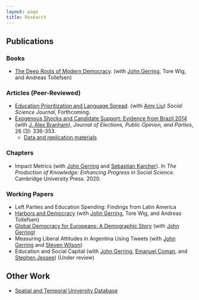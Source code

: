 ```yaml
---
layout: page
title: Research
---
```

## Publications

### Books
- [The Deep Roots of Modern Democracy](https://www.cambridge.org/core/books/deep-roots-of-modern-democracy/6AA764716C8F6BC7FF8A64F6CA2DA565). (with [John Gerring](https://liberalarts.utexas.edu/government/faculty/jg29775), Tore Wig, and Andreas Tollefsen)

### Articles (Peer-Reviewed)
- [Education Prioritization and Language Spread](https://www.sciencedirect.com/science/article/pii/S0362331919300709). (with [Amy Liu](http://www.amyhliu.com/)) *Social Science Journal*, Forthcoming.
- [Exogenous Shocks and Candidate Support: Evidence from Brazil 2014](http://www.tandfonline.com/doi/full/10.1080/17457289.2016.1178647) (with [J. Alex Branham](https://jabranham.com)), *Journal of Elections, Public Opinion, and Parties*, 26 (3): 336-353.
	- [Data and replication materials](https://github.com/jabranham/brazil)

### Chapters
- Impact Metrics (with [John Gerring](https://liberalarts.utexas.edu/government/faculty/jg29775) and [Sebastian Karcher](https://www.sebastiankarcher.com)). In *The Production of Knowledge: Enhancing Progress in Social Science*. Cambridge University Press. 2020.

### Working Papers
- Left Parties and Education Spending: Findings from Latin America
- [Harbors and Democracy](http://ssrn.com/abstract=3205037) (with [John Gerring](https://liberalarts.utexas.edu/government/faculty/jg29775), Tore Wig, and Andreas Tollefsen)
- [Global Democracy for Europeans: A Demographic Story](https://ssrn.com/abstract_id=3287831) (with [John Gerring](https://liberalarts.utexas.edu/government/faculty/jg29775))
- Measuring Liberal Attitudes in Argentina Using Tweets (with [John Gerring](https://liberalarts.utexas.edu/government/faculty/jg29775) and [Steven Wilson](https://www.unr.edu/political-science/people/wilson-steven))
- Education and Social Capital (with [John Gerring](https://liberalarts.utexas.edu/government/faculty/jg29775), [Emanuel Coman](https://www.tcd.ie/Political_Science/people/comane), and [Stephen Jessee](http://laits.utexas.edu/~sjessee/)) (Under review)

## Other Work
- [Spatial and Temporal University Database](files/univ_database.pdf)
